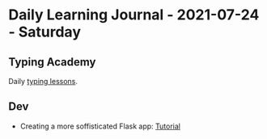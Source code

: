 # Daily Learning Journal - 2021-07-24 - Saturday

## Typing Academy

Daily [typing lessons](https://www.typing.academy/typing-tutor/lessons).

## Dev

- Creating a more soffisticated Flask app: [Tutorial](https://programminghistorian.org/en/lessons/creating-apis-with-python-and-flask#what-is-an-api)
